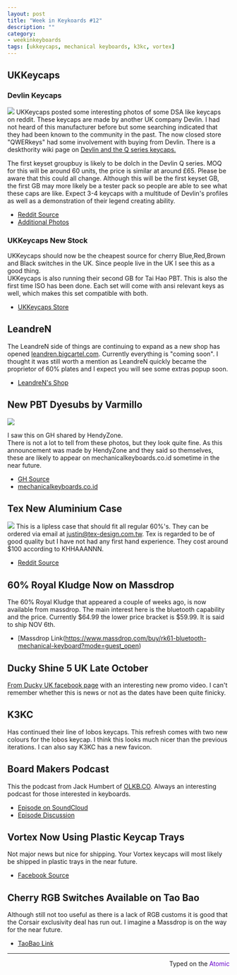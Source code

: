 ```yaml
---
layout: post
title: "Week in Keykoards #12"
description: ""
category: 
- weekinkeyboards
tags: [ukkeycaps, mechanical keyboards, k3kc, vortex]
---
```

## UKKeycaps 
###  Devlin Keycaps
![](http://i.imgur.com/mtCfFkq.jpg)
UKKeycaps posted some interesting photos of some DSA like keycaps on reddit. These keycaps are made by another UK company Devlin. I had not heard of this manufacturer before but some searching indicated that they had been known to the community in the past. The now closed store "QWERkeys" had some involvement with buying from Devlin. There is a deskthority wiki page on [Devlin and the Q series keycaps.](http://deskthority.net/wiki/Devlin_Q_series)

The first keyset groupbuy is likely to be dolch in the Devlin Q series. MOQ for this will be around 60 units, the price is similar at around £65. Please be aware that this could all change. Although this will be the first keyset GB, the first GB may more likely be a tester pack so people are able to see what these caps are like. Expect 3-4 keycaps with a multitude of Devlin's profiles as well as a demonstration of their legend creating ability.

* [Reddit Source](https://redd.it/3jmgee)
* [Additional Photos](http://imgur.com/a/3Tr23)

### UKKeycaps New Stock
UKKeycaps should now be the cheapest source for cherry Blue,Red,Brown and Black switches in the UK. Since people live in the UK I see this as a good thing.  
UKKeycaps is also running their second GB for Tai Hao PBT. This is also the first time ISO has been done. Each set will come with ansi relevant keys as well, which makes this set compatible with both.

* [UKKeycaps Store](http://ukkeycaps.bigcartel.com/)

## LeandreN
The LeandreN side of things are continuing to expand as a new shop has opened [leandren.bigcartel.com](http://leandren.bigcartel.com/). Currently everything is "coming soon". I thought it was still worth a mention as LeandreN quickly became the proprietor of 60% plates and I expect you will see some extras popup soon.

* [LeandreN's Shop](http://leandren.bigcartel.com/)

## New PBT Dyesubs by Varmillo
![](http://i.imgur.com/n5SmXvl.jpg)

I saw this on GH shared by HendyZone.    
There is not a lot to tell from these photos, but they look quite fine. 
As this announcement was made by HendyZone and they said so themselves, these are likely to appear on mechanicalkeyboards.co.id sometime in the near future.

* [GH Source](https://geekhack.org/index.php?topic=75091.new;topicseen#new)
* [mechanicalkeyboards.co.id](https://www.mechanicalkeyboards.co.id/)

## Tex New Aluminium Case
![](https://i.imgur.com/tBXsbNo.jpg)
This is a lipless case that should fit all regular 60%'s. They can be ordered via email at [justin@tex-design.com.tw](emailto:justin@tex-design.com.tw). Tex is regarded to be of good quality but I have not had any first hand experience. They cost around $100 according to KHHAAANNN.

* [Reddit Source](https://redd.it/3jsvd2)

## 60% Royal Kludge Now on Massdrop
The 60% Royal Kludge that appeared a couple of weeks ago, is now available from massdrop. The main interest here is the bluetooth capability and the price. Currently $64.99 the lower price bracket is $59.99. It is said to ship NOV 6th.

* [Massdrop Link(https://www.massdrop.com/buy/rk61-bluetooth-mechanical-keyboard?mode=guest_open)

## Ducky Shine 5 UK Late October

[From Ducky UK facebook page](https://www.facebook.com/DuckyKeyboardsUk/videos/543739252440238/?permPage=1) with an interesting new promo video. I can't remember whether this is news or not as the dates have been quite finicky.

## K3KC
Has continued their line of lobos keycaps. This refresh comes with two new colours for the lobos keycap. I think this looks much nicer than the previous iterations. I can also say K3KC has a new favicon.

## Board Makers Podcast
This the podcast from Jack Humbert of [OLKB.CO](http://ortholinearkeyboards.com/). Always an interesting podcast for those interested in keyboards.

* [Episode on SoundCloud](https://soundcloud.com/board-makers/episode-12)
* [Episode Discussion](https://redd.it/3k47pi)

## Vortex Now Using Plastic Keycap Trays
Not major news but nice for shipping. Your Vortex keycaps will most likely be shipped in plastic trays in the near future.

* [Facebook Source](https://www.facebook.com/Vortexgear/posts/919234858144225)

## Cherry RGB Switches Available on Tao Bao
Although still not too useful as there is a lack of RGB customs it is good that the Corsair exclusivity deal has run out. I imagine a Massdrop is on the way for the near future.

* [TaoBao Link](http://tw.taobao.com/item/520160330432.htm?)

---------------------------------
 <p style="text-align: right" title="Ortholinear">Typed on the <font color="#6600CC">Atomic</font></p>
